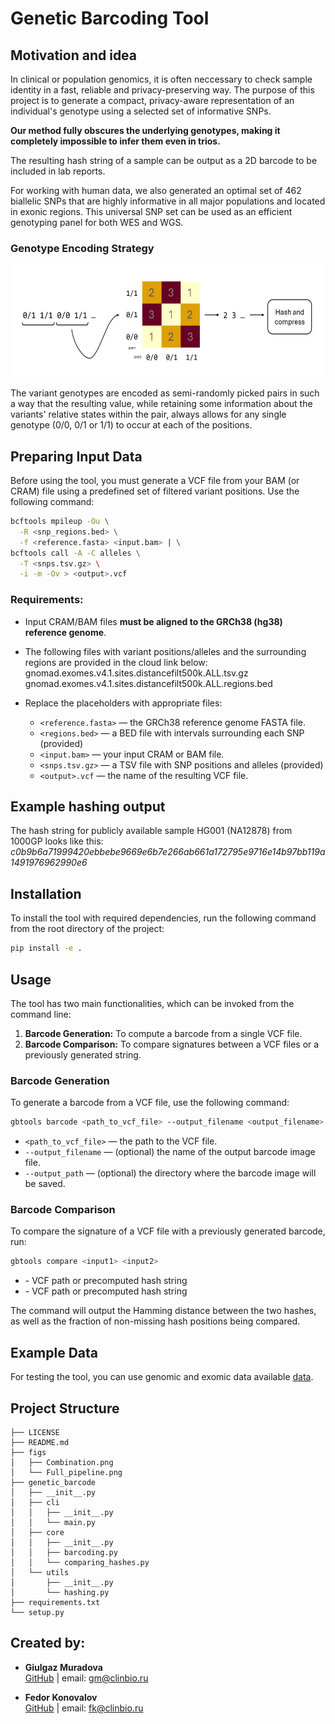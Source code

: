 
# Genetic Barcoding Tool

## Motivation and idea

In clinical or population genomics, it is often neccessary to check sample identity in a fast, reliable and privacy-preserving way.
The purpose of this project is to generate a compact, privacy-aware representation of an individual's genotype using a selected set of informative SNPs.

**Our method fully obscures the underlying genotypes, making it completely impossible to infer them even in trios.**

The resulting hash string of a sample can be output as a 2D barcode to be included in lab reports.

For working with human data, we also generated an optimal set of 462 biallelic SNPs that are highly informative in all major populations and located in exonic regions.
This universal SNP set can be used as an efficient genotyping panel for both WES and WGS.

### Genotype Encoding Strategy

<p align="center">
  <img src="figs/SNP_encoding.png" width="600" height="180"/>
</p>

The variant genotypes are encoded as semi-randomly picked pairs in such a way that the resulting value, while retaining some information about the variants' relative states within the pair, always allows for any single genotype (0/0, 0/1 or 1/1) to occur at each of the positions.

## Preparing Input Data

Before using the tool, you must generate a VCF file from your BAM (or CRAM) file using a predefined set of filtered variant positions. Use the following command:

```bash
bcftools mpileup -Ou \
  -R <snp_regions.bed> \
  -f <reference.fasta> <input.bam> | \
bcftools call -A -C alleles \
  -T <snps.tsv.gz> \
  -i -m -Ov > <output>.vcf
```

### Requirements:

* Input CRAM/BAM files **must be aligned to the GRCh38 (hg38) reference genome**.
* The following files with variant positions/alleles and the surrounding regions are provided in the cloud link below:
gnomad.exomes.v4.1.sites.distancefilt500k.ALL.tsv.gz
gnomad.exomes.v4.1.sites.distancefilt500k.ALL.regions.bed

* Replace the placeholders with appropriate files:

  * `<reference.fasta>` — the GRCh38 reference genome FASTA file.
  * `<regions.bed>` — a BED file with intervals surrounding each SNP (provided)
  * `<input.bam>` — your input CRAM or BAM file.
  * `<snps.tsv.gz>` — a TSV file with SNP positions and alleles (provided)
  * `<output>.vcf` — the name of the resulting VCF file.


## Example hashing output

The hash string for publicly available sample HG001 (NA12878) from 1000GP looks like this:
*c0b9b6a71999420ebbebe9669e6b7e266ab661a172795e9716e14b97bb119a1491976962990e6*


## Installation

To install the tool with required dependencies, run the following command from the root directory of the project:
```bash
pip install -e .
```

## Usage

The tool has two main functionalities, which can be invoked from the command line:

1. **Barcode Generation:** To compute a barcode from a single VCF file.
2. **Barcode Comparison:** To compare signatures between a VCF files or a previously generated string.

### Barcode Generation

To generate a barcode from a VCF file, use the following command:

```bash
gbtools barcode <path_to_vcf_file> --output_filename <output_filename> --output_path <output_directory>
```

* `<path_to_vcf_file>` — the path to the VCF file.
* `--output_filename` — (optional) the name of the output barcode image file.
* `--output_path` — (optional) the directory where the barcode image will be saved.

### Barcode Comparison

To compare the signature of a VCF file with a previously generated barcode, run:

```bash
gbtools compare <input1> <input2>
```

* <input1> - VCF path or precomputed hash string
* <input2> - VCF path or precomputed hash string

The command will output the Hamming distance between the two hashes, as well as the fraction of non-missing hash positions being compared.

## Example Data

For testing the tool, you can use genomic and exomic data available [data](https://disk.yandex.ru/d/1rNcQ4uTQmV8Ew).

## Project Structure

```
├── LICENSE
├── README.md
├── figs
│   ├── Combination.png
│   └── Full_pipeline.png
├── genetic_barcode
│   ├── __init__.py
│   ├── cli
│   │   ├── __init__.py
│   │   └── main.py
│   ├── core
│   │   ├── __init__.py
│   │   ├── barcoding.py
│   │   └── comparing_hashes.py
│   └── utils
│       ├── __init__.py
│       └── hashing.py
├── requirements.txt
└── setup.py
```

## Created by:

* **Giulgaz Muradova**  
[GitHub](https://github.com/Gulya-mur) | email: gm@clinbio.ru

* **Fedor Konovalov**  
[GitHub](https://github.com/fedkon) | email: fk@clinbio.ru
